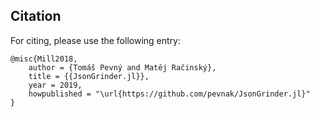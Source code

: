 ## Citation

For citing, please use the following entry:

```
@misc{Mill2018,
    author = {Tomáš Pevný and Matěj Račinský},
    title = {{JsonGrinder.jl}},
    year = 2019,
    howpublished = "\url{https://github.com/pevnak/JsonGrinder.jl}"
}
```
